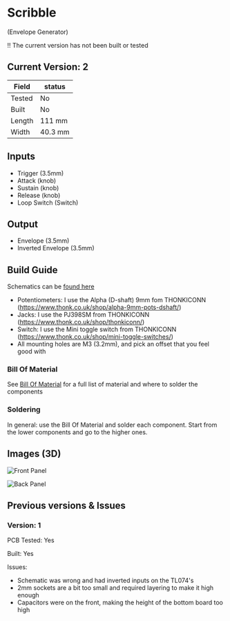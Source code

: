 # Scribble
(Envelope Generator)

!! The current version has not been built or tested


## Current Version: 2

| Field  | status  |
|--------|---------|
| Tested | No      |
| Built  | No      |
| Length | 111 mm  |
| Width  | 40.3 mm |

## Inputs

- Trigger (3.5mm)
- Attack (knob)
- Sustain (knob)
- Release (knob)
- Loop Switch (Switch)


## Output

- Envelope (3.5mm)
- Inverted Envelope (3.5mm)


## Build Guide

Schematics can be [found here](./img/scribble_schematic_a3.pdf)

- Potentiometers: I use the Alpha (D-shaft) 9mm fom THONKICONN (https://www.thonk.co.uk/shop/alpha-9mm-pots-dshaft/)
- Jacks: I use the PJ398SM from THONKICONN (https://www.thonk.co.uk/shop/thonkiconn/)
- Switch: I use the Mini toggle switch from THONKICONN (https://www.thonk.co.uk/shop/mini-toggle-switches/)
- All mounting holes are M3 (3.2mm), and pick an offset that you feel good with

### Bill Of Material

See [Bill Of Material](./BOM.csv) for a full list of material and where to solder the components

### Soldering

In general: use the Bill Of Material and solder each component. Start from the lower components and go to the higher ones.


## Images (3D)

![Front Panel](./img/scribble_3D_front.png)

![Back Panel](./img/scribble_3D_back.png)


## Previous versions & Issues

### Version: 1
PCB Tested: Yes

Built: Yes

Issues:
- Schematic was wrong and had inverted inputs on the TL074's
- 2mm sockets are a bit too small and required layering to make it high enough
- Capacitors were on the front, making the height of the bottom board too high